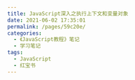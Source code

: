 ```yaml
---
title: JavaScript深入之执行上下文和变量对象
date: 2021-06-02 17:35:01
permalink: /pages/59c20e/
categories:
  - 《JavaScript教程》笔记
  - 学习笔记
tags:
  - JavaScript
  - 红宝书
---
```

